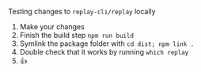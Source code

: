 Testing changes to `replay-cli/replay` locally

1. Make your changes
2. Finish the build step `npm run build`
3. Symlink the package folder with `cd dist; npm link .`
4. Double check that it works by running `which replay`
5. 👍
